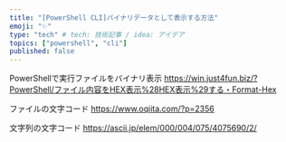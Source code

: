 ```yaml
---
title: "[PowerShell CLI]バイナリデータとして表示する方法"
emoji: "✨"
type: "tech" # tech: 技術記事 / idea: アイデア
topics: ["powershell", "cli"]
published: false
---
```

PowerShellで実行ファイルをバイナリ表示
https://win.just4fun.biz/?PowerShell/ファイル内容をHEX表示%28HEX表示%29する・Format-Hex

ファイルの文字コード
https://www.oqiita.com/?p=2356

文字列の文字コード
https://ascii.jp/elem/000/004/075/4075690/2/
